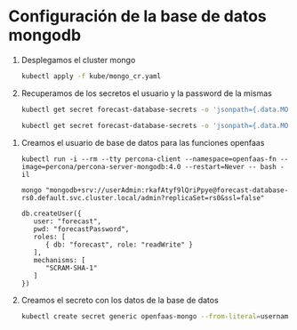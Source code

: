 # Configuración de la base de datos mongodb

1. Desplegamos el cluster mongo

   ```sh
   kubectl apply -f kube/mongo_cr.yaml
   ```

1. Recuperamos de los secretos el usuario y la password de la mismas

   ```sh
   kubectl get secret forecast-database-secrets -o 'jsonpath={.data.MONGODB_USER_ADMIN_USER}'| base64 -d
   ```

   ```sh
   kubectl get secret forecast-database-secrets -o 'jsonpath={.data.MONGODB_USER_ADMIN_PASSWORD}'| base64 -d
   ```

<!-- userAdmin -->
<!-- rkafAtyf9lQriPpye -->

1. Creamos el usuario de base de datos para las funciones openfaas

   ```shell
   kubectl run -i --rm --tty percona-client --namespace=openfaas-fn --image=percona/percona-server-mongodb:4.0 --restart=Never -- bash -il
   ```

   ```shell
   mongo "mongodb+srv://userAdmin:rkafAtyf9lQriPpye@forecast-database-rs0.default.svc.cluster.local/admin?replicaSet=rs0&ssl=false"
   ```

   ```mongo
   db.createUser({
      user: "forecast",
      pwd: "forecastPassword",
      roles: [
         { db: "forecast", role: "readWrite" }
      ],
      mechanisms: [
         "SCRAM-SHA-1"
      ]
   })
   ```

1. Creamos el secreto con los datos de la base de datos

   ```sh
   kubectl create secret generic openfaas-mongo --from-literal=username=forecast --from-literal=password=forecastPassword -n openfaas-fn
   ```
